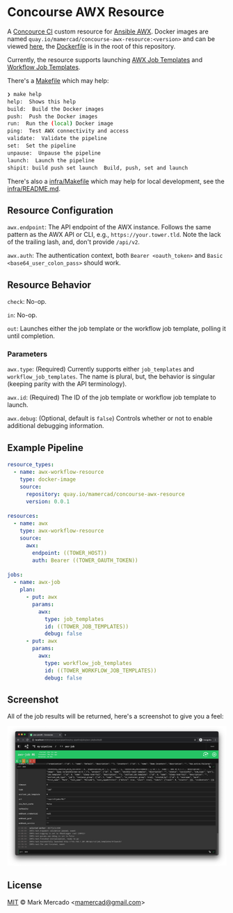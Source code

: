 # Concourse AWX Resource

A [Concource CI](https://concourse-ci.org/) custom resource for [Ansible AWX](https://github.com/ansible/awx).
Docker images are named `quay.io/mamercad/concourse-awx-resource:<version>` and can be viewed [here](https://quay.io/repository/mamercad/concourse-awx-resource), the [Dockerfile](Dockerfile) is in the root of this repository.

Currently, the resource supports launching [AWX Job Templates](https://docs.ansible.com/ansible-tower/latest/html/userguide/job_templates.html) and [Workflow Job Templates](https://docs.ansible.com/ansible-tower/latest/html/userguide/workflow_templates.html).

There's a [Makefile](Makefile) which may help:

```bash
❯ make help
help:  Shows this help
build:  Build the Docker images
push:  Push the Docker images
run:  Run the (local) Docker image
ping:  Test AWX connectivity and access
validate:  Validate the pipeline
set:  Set the pipeline
unpause:  Unpause the pipeline
launch:  Launch the pipeline
shipit: build push set launch  Build, push, set and launch
```

There's also a [infra/Makefile](infra/Makefile) which may help for local development, see the [infra/README.md](infra/README.md).

## Resource Configuration

`awx.endpoint`: The API endpoint of the AWX instance. Follows the same pattern as the AWX API or CLI, e.g., `https://your.tower.tld`. Note the lack of the trailing lash, and, don't provide `/api/v2`.

`awx.auth`: The authentication context, both `Bearer <oauth_token>` and `Basic <base64_user_colon_pass>` should work.

## Resource Behavior

`check`: No-op.

`in`: No-op.

`out`: Launches either the job template or the workflow job template, polling it until completion.

### Parameters

`awx.type`: (Required) Currently supports either `job_templates` and `workflow_job_templates`. The name is plural, but, the behavior is singular (keeping parity with the API terminology).

`awx.id`: (Required) The ID of the job template or workflow job template to launch.

`awx.debug`: (Optional, default is `false`) Controls whether or not to enable additional debugging information.

## Example Pipeline

```yaml
resource_types:
  - name: awx-workflow-resource
    type: docker-image
    source:
      repository: quay.io/mamercad/concourse-awx-resource
      version: 0.0.1

resources:
  - name: awx
    type: awx-workflow-resource
    source:
      awx:
        endpoint: ((TOWER_HOST))
        auth: Bearer ((TOWER_OAUTH_TOKEN))

jobs:
  - name: awx-job
    plan:
      - put: awx
        params:
          awx:
            type: job_templates
            id: ((TOWER_JOB_TEMPLATES))
            debug: false
      - put: awx
        params:
          awx:
            type: workflow_job_templates
            id: ((TOWER_WORKFLOW_JOB_TEMPLATES))
            debug: false
```

## Screenshot

All of the job results will be returned, here's a screenshot to give you a feel:

![Screenshot of Concourse AWX Resource](screenshot.png)
## License

[MIT](LICENSE) © Mark Mercado <<mamercad@gmail.com>>
